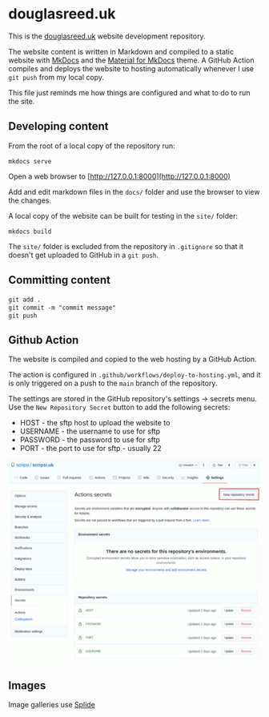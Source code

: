 # douglasreed.uk

This is the [douglasreed.uk](https://douglasreed.uk/) website development repository.

The website content is written in Markdown and compiled to a static website with [MkDocs](https://www.mkdocs.org/) and the [Material for MkDocs](https://squidfunk.github.io/mkdocs-material/) theme. A GitHub Action compiles and deploys the website to hosting automatically whenever I use `git push` from my local copy.

This file just reminds me how things are configured and what to do to run the site.

## Developing content

From the root of a local copy of the repository run:

``` shell
mkdocs serve
```

Open a web browser to [http://127.0.0.1:8000](http://127.0.0.1:8000)

Add and edit markdown files in the `docs/` folder and use the browser to view the changes.

A local copy of the website can be built for testing in the `site/` folder:

``` shell
mkdocs build
```

 The `site/` folder is excluded from the repository in `.gitignore` so that it doesn't get uploaded to GitHub in a `git push`.

## Committing content

``` shell
git add .
git commit -m "commit message"
git push
```

## Github Action

The website is compiled and copied to the web hosting by a GitHub Action.

The action is configured in `.github/workflows/deploy-to-hosting.yml`, and it is only triggered on a push to the `main` branch of the repository.

The settings are stored in the GitHub repository's settings -> secrets menu. Use the `New Repository Secret` button to add the following secrets:

* HOST - the sftp host to upload the website to
* USERNAME - the username to use for sftp
* PASSWORD - the password to use for sftp
* PORT - the port to use for sftp - usually 22

![GitHub secrets page](github-screenshot.png)

## Images

Image galleries use [Splide](https://splidejs.com/getting-started/)
